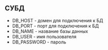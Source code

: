 ## СУБД

- DB_HOST - домен для подключения к БД
- DB_PORT - порт для подключения к БД
- DB_NAME - название базы данных
- DB_USER - имя пользователя
- DB_PASSWORD - пароль

